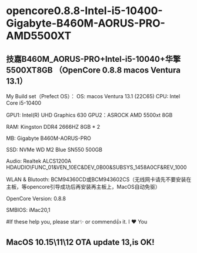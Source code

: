 # opencore0.8.8-Intel-i5-10400-Gigabyte-B460M-AORUS-PRO-AMD5500XT
## 技嘉B460M_AORUS-PRO+Intel-i5-10040+华擎5500XT8GB （OpenCore 0.8.8  macos Ventura 13.1）
My Build set（Prefect OS）：
OS: macos Ventura 13.1 (22C65)
CPU: Intel Core i5-10400

GPU1: Intel(R) UHD Graphics 630
GPU2：ASROCK AMD 5500xt 8GB

RAM: Kingston DDR4 2666HZ 8GB * 2

MB: Gigabyte B460M-AORUS-PRO 

SSD: NVMe WD M2 Blue SN550 500GB

Audio: Realtek ALCS1200A HDAUDIO\FUNC_01&VEN_10EC&DEV_0B00&SUBSYS_1458A0CF&REV_1000

WLAN & Blutooth: BCM94360CD或BCM943602CS（无线网卡请先不要安装在主板，等opencore引导成功后再安装再主板上，MacOS自动免驱）

OpenCore Version: 0.8.8

SMBIOS: iMac20,1

#If these help you, please star✨ or commend👍 it. I ❤️ You
## MacOS 10.15\11\12 OTA update 13,is OK! 
